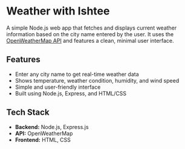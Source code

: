 # Weather with Ishtee

A simple Node.js web app that fetches and displays current weather information based on the city name entered by the user. It uses the [OpenWeatherMap API](https://api.openweathermap.org) and features a clean, minimal user interface.

## Features

- Enter any city name to get real-time weather data
- Shows temperature, weather condition, humidity, and wind speed
- Simple and user-friendly interface
- Built using Node.js, Express, and HTML/CSS

## Tech Stack

- **Backend:** Node.js, Express.js
- **API:** OpenWeatherMap
- **Frontend:** HTML, CSS

